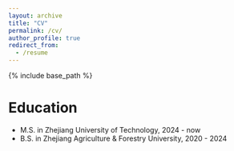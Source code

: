 ```yaml
---
layout: archive
title: "CV"
permalink: /cv/
author_profile: true
redirect_from:
  - /resume
---
```


{% include base_path %}

Education
======
* M.S. in Zhejiang University of Technology, 2024 - now
* B.S. in Zhejiang Agriculture & Forestry University, 2020 - 2024

